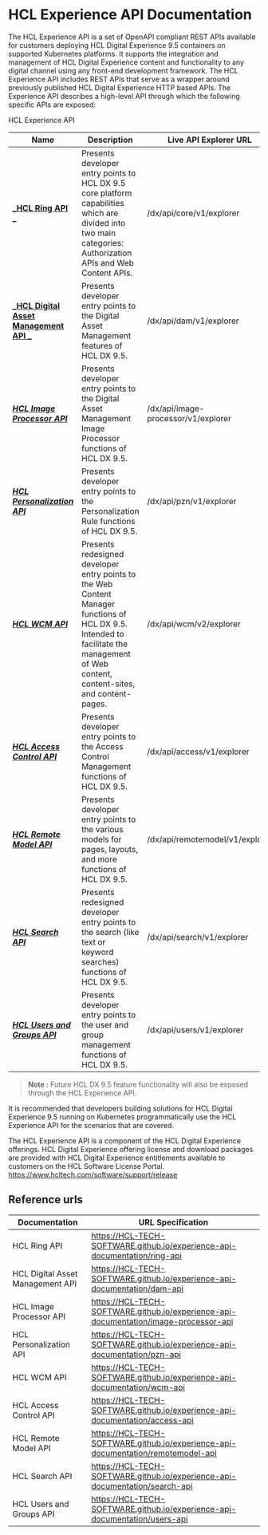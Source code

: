 # HCL Experience API Documentation

The HCL Experience API is a set of OpenAPI compliant REST APIs available for customers deploying HCL Digital Experience 9.5 containers on supported Kubernetes platforms. It supports the integration and management of HCL Digital Experience content and functionality to any digital channel using any front-end development framework. The HCL Experience API includes REST APIs that serve as a wrapper around previously published HCL Digital Experience HTTP based APIs.
The Experience API describes a high-level API through which the following specific APIs are exposed:

HCL Experience API

| Name                                                                   | Description                                                                                                                                                                            | Live API Explorer URL               |
|------------------------------------------------------------------------|----------------------------------------------------------------------------------------------------------------------------------------------------------------------------------------|-------------------------------------|
| [**_HCL Ring API _**](https://HCL-TECH-SOFTWARE.github.io/experience-api-documentation/ring-api)                      | Presents developer entry points to HCL DX 9.5 core platform capabilities which are divided into two main categories: Authorization APIs and Web Content APIs.                          | /dx/api/core/v1/explorer            |
| [**_HCL Digital Asset Management API _**](https://HCL-TECH-SOFTWARE.github.io/experience-api-documentation/dam-api)   | Presents developer entry points to the Digital Asset Management features of HCL DX 9.5.                                                                                                | /dx/api/dam/v1/explorer             |
| [**_HCL Image Processor API_**](https://HCL-TECH-SOFTWARE.github.io/experience-api-documentation/image-processor-api) | Presents developer entry points to the Digital Asset Management Image Processor functions of HCL DX 9.5.                                                                               | /dx/api/image-processor/v1/explorer |
| [**_HCL Personalization API_**](https://HCL-TECH-SOFTWARE.github.io/experience-api-documentation/pzn-api)             | Presents developer entry points to the Personalization Rule functions of HCL DX 9.5.                                                                                                   | /dx/api/pzn/v1/explorer             |
| [**_HCL WCM API_**](https://HCL-TECH-SOFTWARE.github.io/experience-api-documentation/wcm-api)                   | Presents redesigned developer entry points to the Web Content Manager functions of HCL DX 9.5. Intended to facilitate the management of Web content, content-sites, and content-pages. | /dx/api/wcm/v2/explorer             |
| [**_HCL Access Control API_**](https://HCL-TECH-SOFTWARE.github.io/experience-api-documentation/access-api)                   | Presents developer entry points to the Access Control Management functions of HCL DX 9.5. | /dx/api/access/v1/explorer             |
| [**_HCL Remote Model API_**](https://HCL-TECH-SOFTWARE.github.io/experience-api-documentation/remotemodel-api)                   | Presents developer entry points to the various models for pages, layouts, and more functions of HCL DX 9.5.  | /dx/api/remotemodel/v1/explorer             |
| [**_HCL Search API_**](https://HCL-TECH-SOFTWARE.github.io/experience-api-documentation/search-api)                   | Presents redesigned developer entry points to the search (like text or keyword searches) functions of HCL DX 9.5. | /dx/api/search/v1/explorer             |
| [**_HCL Users and Groups API_**](https://HCL-TECH-SOFTWARE.github.io/experience-api-documentation/users-api)                   | Presents developer entry points to the user and group management functions of HCL DX 9.5.  | /dx/api/users/v1/explorer             |

> **Note :** Future HCL DX 9.5 feature functionality will also be exposed through the HCL Experience API.

It is recommended that developers building solutions for HCL Digital Experience 9.5 running on Kubernetes programmatically use the HCL Experience API for the scenarios that are covered.

The HCL Experience API is a component of the HCL Digital Experience offerings. HCL Digital Experience offering license and download packages are provided with HCL Digital Experience entitlements available to customers on the HCL Software License Portal. https://www.hcltech.com/software/support/release

## Reference urls 

Documentation | URL Specification
--------------|------------------
HCL Ring API | https://HCL-TECH-SOFTWARE.github.io/experience-api-documentation/ring-api
HCL Digital Asset Management API | https://HCL-TECH-SOFTWARE.github.io/experience-api-documentation/dam-api
HCL Image Processor API | https://HCL-TECH-SOFTWARE.github.io/experience-api-documentation/image-processor-api
HCL Personalization API | https://HCL-TECH-SOFTWARE.github.io/experience-api-documentation/pzn-api
HCL WCM API | https://HCL-TECH-SOFTWARE.github.io/experience-api-documentation/wcm-api
HCL Access Control API | https://HCL-TECH-SOFTWARE.github.io/experience-api-documentation/access-api
HCL Remote Model API | https://HCL-TECH-SOFTWARE.github.io/experience-api-documentation/remotemodel-api
HCL Search API | https://HCL-TECH-SOFTWARE.github.io/experience-api-documentation/search-api
HCL Users and Groups API | https://HCL-TECH-SOFTWARE.github.io/experience-api-documentation/users-api